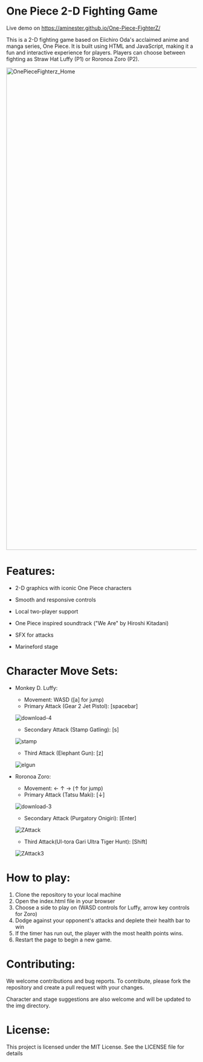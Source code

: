 # One Piece 2-D Fighting Game

Live demo on https://aminester.github.io/One-Piece-FighterZ/

This is a 2-D fighting game based on Eiichiro Oda's acclaimed anime and manga series, One Piece. It is built using HTML and JavaScript, making it a fun and interactive experience for players. Players can choose between fighting as Straw Hat Luffy (P1) or Roronoa Zoro (P2).

<img width="1274" alt="OnePieceFighterz_Home" src="https://user-images.githubusercontent.com/122713100/217472854-dd3af7c7-8c5b-45a8-8028-adf10b506afe.png">

# Features:

- 2-D graphics with iconic One Piece characters


- Smooth and responsive controls


- Local two-player support


- One Piece inspired soundtrack ("We Are" by Hiroshi Kitadani)

- SFX for attacks

- Marineford stage

# Character Move Sets:

- Monkey D. Luffy:

  - Movement: WASD ([a] for jump)
  - Primary Attack (Gear 2 Jet Pistol): [spacebar]
  
  ![download-4](https://user-images.githubusercontent.com/122713100/217479773-23ca69f7-3326-4a66-b38b-b7b0aa4ca438.gif)
  
  - Secondary Attack (Stamp Gatling): [s]
  
  ![stamp](https://user-images.githubusercontent.com/122713100/217836550-e50f7cb7-774b-4c70-9193-6422ff16fd95.gif)
  
  - Third Attack (Elephant Gun): [z]
  
  ![elgun](https://user-images.githubusercontent.com/122713100/217836651-d572db39-c789-42a0-90c6-62d2ec6357de.gif)



- Roronoa Zoro:
  
  - Movement: ← ↑ → (↑ for jump)
  - Primary Attack (Tatsu Maki): [↓]
  
  ![download-3](https://user-images.githubusercontent.com/122713100/217479286-311e1fa2-aecc-4556-906e-7f275be424d3.gif)
  
  - Secondary Attack (Purgatory Onigiri): [Enter]
  
  ![ZAttack](https://user-images.githubusercontent.com/122713100/217836983-8b454e9f-0109-49f1-868c-a1d85936c8fe.gif)
  
  - Third Attack(Ul-tora Gari Ultra Tiger Hunt): [Shift]
  
  ![ZAttack3](https://user-images.githubusercontent.com/122713100/217837272-695ce11e-3a80-40b1-800d-72e216574cd4.gif)



# How to play:

1) Clone the repository to your local machine
2) Open the index.html file in your browser
3) Choose a side to play on (WASD controls for Luffy, arrow key controls for Zoro)
4) Dodge against your opponent's attacks and deplete their health bar to win
5) If the timer has run out, the player with the most health points wins.
6) Restart the page to begin a new game.

# Contributing:

We welcome contributions and bug reports. To contribute, please fork the repository and create a pull request with your changes.

Character and stage suggestions are also welcome and will be updated to the img directory.

# License:

This project is licensed under the MIT License. See the LICENSE file for details
